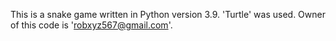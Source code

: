 This is a snake game written in Python version 3.9.
'Turtle' was used.
Owner of this code is 'robxyz567@gmail.com'.
